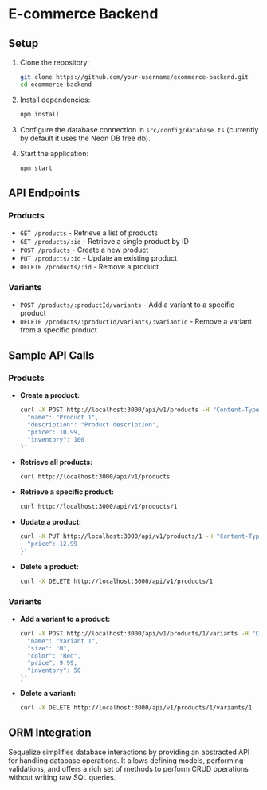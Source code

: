 # E-commerce Backend

## Setup

1. Clone the repository:
    ```bash
    git clone https://github.com/your-username/ecommerce-backend.git
    cd ecommerce-backend
    ```

2. Install dependencies:
    ```bash
    npm install
    ```

3. Configure the database connection in `src/config/database.ts` (currently by default it uses the Neon DB free db).

4. Start the application:
    ```bash
    npm start
    ```

## API Endpoints

### Products

- `GET /products` - Retrieve a list of products
- `GET /products/:id` - Retrieve a single product by ID
- `POST /products` - Create a new product
- `PUT /products/:id` - Update an existing product
- `DELETE /products/:id` - Remove a product

### Variants

- `POST /products/:productId/variants` - Add a variant to a specific product
- `DELETE /products/:productId/variants/:variantId` - Remove a variant from a specific product

## Sample API Calls

### Products

- **Create a product:**
    ```bash
    curl -X POST http://localhost:3000/api/v1/products -H "Content-Type: application/json" -d '{
      "name": "Product 1",
      "description": "Product description",
      "price": 10.99,
      "inventory": 100
    }'
    ```

- **Retrieve all products:**
    ```bash
    curl http://localhost:3000/api/v1/products
    ```

- **Retrieve a specific product:**
    ```bash
    curl http://localhost:3000/api/v1/products/1
    ```

- **Update a product:**
    ```bash
    curl -X PUT http://localhost:3000/api/v1/products/1 -H "Content-Type: application/json" -d '{
      "price": 12.99
    }'
    ```

- **Delete a product:**
    ```bash
    curl -X DELETE http://localhost:3000/api/v1/products/1
    ```

### Variants

- **Add a variant to a product:**
    ```bash
    curl -X POST http://localhost:3000/api/v1/products/1/variants -H "Content-Type: application/json" -d '{
      "name": "Variant 1",
      "size": "M",
      "color": "Red",
      "price": 9.99,
      "inventory": 50
    }'
    ```

- **Delete a variant:**
    ```bash
    curl -X DELETE http://localhost:3000/api/v1/products/1/variants/1
    ```

## ORM Integration

Sequelize simplifies database interactions by providing an abstracted API for handling database operations. It allows defining models, performing validations, and offers a rich set of methods to perform CRUD operations without writing raw SQL queries.
